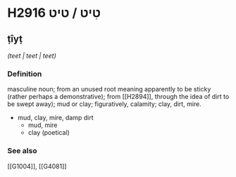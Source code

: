 # H2916 טִיט / טיט

## ṭîyṭ

_(teet | teet | teet)_

### Definition

masculine noun; from an unused root meaning apparently to be sticky (rather perhaps a demonstrative); from [[H2894]], through the idea of dirt to be swept away); mud or clay; figuratively, calamity; clay, dirt, mire.

- mud, clay, mire, damp dirt
    - mud, mire
    - clay (poetical)
### See also

[[G1004]], [[G4081]]

